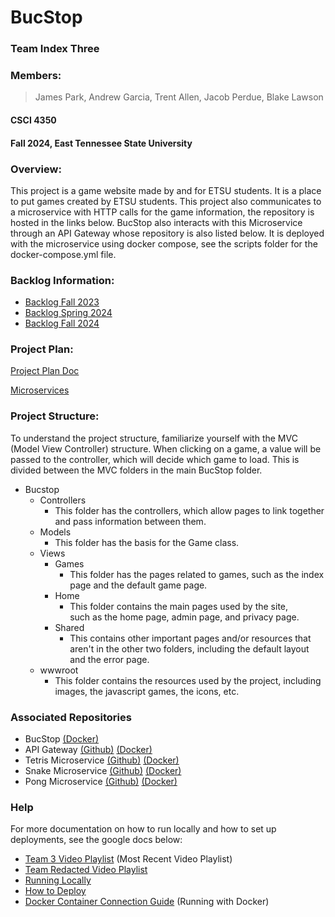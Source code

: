 # BucStop
### Team Index Three
### Members:
> James Park, Andrew Garcia, Trent Allen, Jacob Perdue, Blake Lawson
#### CSCI 4350
#### Fall 2024, East Tennessee State University

### Overview:
This project is a game website made by and for ETSU students. It
is a place to put games created by ETSU students.
This project also communicates to a microservice with HTTP calls for the game information, the repository is hosted in the links below. BucStop also interacts with this Microservice through an API Gateway whose repository is also listed below. It is deployed with the microservice using docker compose, see the scripts folder for the docker-compose.yml file.

### Backlog Information:
* [Backlog Fall 2023](https://brandonbcb02.atlassian.net/jira/software/projects/SCRUM/boards/1/backlog?epics=visible&atlOrigin=eyJpIjoiMjgzYjkwZGI0ZjU3NDNiM2JhMDNiOWU4MDliZjQ0YjEiLCJwIjoiaiJ9)
* [Backlog Spring 2024](https://docs.google.com/document/d/100WxhA-8cx5tWQfZs9JMoHvPGJO37cdkfATp0Td0uos/edit?usp=sharing)
* [Backlog Fall 2024](https://docs.google.com/document/d/1bRwSF4ruVywq7foFDtmQnjqAAKeYdk9yt1MvzyBBvL4/edit)
### Project Plan:
[Project Plan Doc](https://docs.google.com/document/d/12AH-SSa8jOCtNAGOVi41bWx9s0rQrPvtmCRUlanSDiY/edit?usp=sharing)

[Microservices](https://docs.google.com/document/d/1614BGhXJ8EkGg9p286xH0KazdWtSf83aGFW192Is-DI/edit)

### Project Structure: 
To understand the project structure, familiarize yourself with the
MVC (Model View Controller) structure. When clicking on a game, 
a value will be passed to the controller, which will decide which 
game to load. This is divided between the MVC folders in the main
BucStop folder.

* Bucstop
	* Controllers
		* This folder has the controllers, which allow pages to 
			link together and pass information between them.
	* Models
		* This folder has the basis for the Game class.
	* Views
		* Games
			* This folder has the pages related to games, such as
				the index page and the default game page.
		* Home
			* This folder contains the main pages used by the site, 				
				such as the home page, admin page, and privacy page.
		* Shared 
			* This contains other important pages and/or resources 
				that aren't in the other two folders, including the
				default layout and the error page.
	* wwwroot
		* This folder contains the resources used by the project, 
			including images, the javascript games, the icons, etc.
### Associated Repositories
* BucStop [(Docker)](https://hub.docker.com/repository/docker/jamesispark/bucstop/general)
* API Gateway [(Github)](https://github.com/JamesIsPark/Team-3-BucStop_APIGateway) [(Docker)](https://hub.docker.com/repository/docker/jamesispark/bucstop_apigateway/general)
* Tetris Microservice [(Github)](https://github.com/JamesIsPark/Team-3-BucStop_Tetris) [(Docker)](https://hub.docker.com/repository/docker/jamesispark/bucstop_microtetris/general)
* Snake Microservice [(Github)](https://github.com/JamesIsPark/Team-3-BucStop_Snake) [(Docker)](https://hub.docker.com/repository/docker/jamesispark/bucstop_microsnake/general)
* Pong Microservice [(Github)](https://github.com/JamesIsPark/Team-3-BucStop_Pong) [(Docker)](https://hub.docker.com/repository/docker/jamesispark/bucstop_micropong/general)

### Help
For more documentation on how to run locally and how to set up deployments, see the google docs below:
* [Team 3 Video Playlist](https://youtube.com/playlist?list=PLdKGHNSFJEmrBMR3d4kA9DXI1v2c9nOyh&feature=shared) (Most Recent Video Playlist)
* [Team Redacted Video Playlist](https://youtube.com/playlist?list=PLxsGO-QGipWmVzxFkVbA-o6BUW5eRdk3H&si=a7jHaNBgdTtXgoJ4)
* [Running Locally](https://docs.google.com/document/d/1gfUpjZNfqWyv1ohUW1IaS8fOhXp0hOx6tFQVXBADa8Q/edit?usp=sharing)
* [How to Deploy](https://docs.google.com/document/d/1VElVP9HrOafxdM0HfD9jjM8HvnzBSpXhhq1O9VtTTug/edit?usp=sharing)
* [Docker Container Connection Guide](https://docs.google.com/document/d/1BG6NYuTRV_gfk3Ikoqa4RAy9elF-OqTWQiil_mJjB_0/edit?tab=t.0#heading=h.lm1a4xopofc) (Running with Docker)
